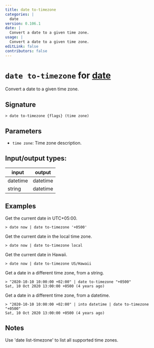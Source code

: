 ```yaml
---
title: date to-timezone
categories: |
  date
version: 0.106.1
date: |
  Convert a date to a given time zone.
usage: |
  Convert a date to a given time zone.
editLink: false
contributors: false
---
```

<!-- This file is automatically generated. Please edit the command in https://github.com/nushell/nushell instead. -->

# `date to-timezone` for [date](/commands/categories/date.md)

<div class='command-title'>Convert a date to a given time zone.</div>

## Signature

```> date to-timezone {flags} (time zone)```

## Parameters

 -  `time zone`: Time zone description.


## Input/output types:

| input    | output   |
| -------- | -------- |
| datetime | datetime |
| string   | datetime |
## Examples

Get the current date in UTC+05:00.
```nu
> date now | date to-timezone '+0500'

```

Get the current date in the local time zone.
```nu
> date now | date to-timezone local

```

Get the current date in Hawaii.
```nu
> date now | date to-timezone US/Hawaii

```

Get a date in a different time zone, from a string.
```nu
> "2020-10-10 10:00:00 +02:00" | date to-timezone "+0500"
Sat, 10 Oct 2020 13:00:00 +0500 (4 years ago)
```

Get a date in a different time zone, from a datetime.
```nu
> "2020-10-10 10:00:00 +02:00" | into datetime | date to-timezone "+0500"
Sat, 10 Oct 2020 13:00:00 +0500 (4 years ago)
```

## Notes
Use 'date list-timezone' to list all supported time zones.